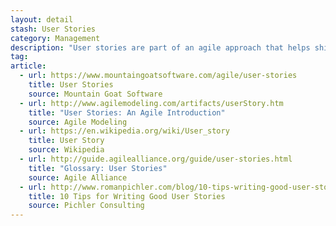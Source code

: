 ```yaml
---
layout: detail
stash: User Stories
category: Management
description: "User stories are part of an agile approach that helps shift the focus from writing about requirements to talking about them. All agile user stories include a written sentence or two and, more importantly, a series of conversations about the desired functionality."
tag:
article:
  - url: https://www.mountaingoatsoftware.com/agile/user-stories
    title: User Stories
    source: Mountain Goat Software
  - url: http://www.agilemodeling.com/artifacts/userStory.htm
    title: "User Stories: An Agile Introduction"
    source: Agile Modeling
  - url: https://en.wikipedia.org/wiki/User_story
    title: User Story
    source: Wikipedia
  - url: http://guide.agilealliance.org/guide/user-stories.html
    title: "Glossary: User Stories"
    source: Agile Alliance
  - url: http://www.romanpichler.com/blog/10-tips-writing-good-user-stories/
    title: 10 Tips for Writing Good User Stories
    source: Pichler Consulting
---
```

